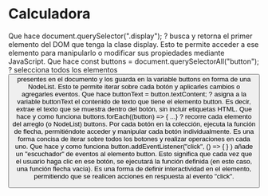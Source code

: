 # Calculadora
Que hace document.querySelector(".display"); ?
busca y retorna el primer elemento del DOM que tenga la clase display. Esto te permite acceder a ese elemento para manipularlo o modificar sus propiedades mediante JavaScript.
Que hace const buttons = document.querySelectorAll("button"); ?
selecciona todos los elementos <button> presentes en el documento y los guarda en la variable buttons en forma de una NodeList. Esto te permite iterar sobre cada botón y aplicarles cambios o agregarles eventos.
Que hace buttonText = button.textContent; ?
asigna a la variable buttonText el contenido de texto que tiene el elemento button. Es decir, extrae el texto que se muestra dentro del botón, sin incluir etiquetas HTML.
Que hace y como funciona buttons.forEach((button) => { ...} ?
recorre cada elemento del arreglo (o NodeList) buttons. Por cada botón en la colección, ejecuta la función de flecha, permitiéndote acceder y manipular cada botón individualmente. Es una forma concisa de iterar sobre todos los botones y realizar operaciones en cada uno.
Que hace y como funciona button.addEventListener("click", () => { } )
añade un "escuchador" de eventos al elemento button. Esto significa que cada vez que el usuario haga clic en ese botón, se ejecutará la función definida (en este caso, una función flecha vacía). Es una forma de definir interactividad en el elemento, permitiendo que se realicen acciones en respuesta al evento "click".
